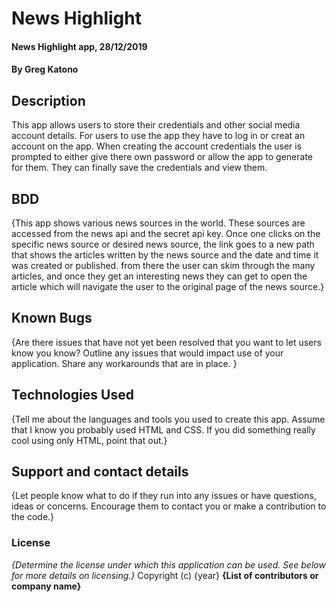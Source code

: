 # News Highlight
#### News Highlight app, 28/12/2019
#### By **Greg Katono**
## Description
This app allows users to store their credentials and other social media account details. For users to use the app they have to log in or creat an account on the app. When creating the account credentials the user is prompted to either give there own password or allow the app to generate for them. They can finally save the credentials and view them.
## BDD
{This app shows various news sources in the world. These sources are accessed from the news api and the secret api key. Once one clicks on the specific news source or desired news source, the link goes to a new path that shows the articles written by the news source and the date and time it was created or published. from there the user can skim through the many articles, and once they get an interesting news they can get to open the article which will navigate the user to the original page of the news source.}
## Known Bugs
{Are there issues that have not yet been resolved that you want to let users know you know? Outline any issues that would impact use of your application. Share any workarounds that are in place. }
## Technologies Used
{Tell me about the languages and tools you used to create this app. Assume that I know you probably used HTML and CSS. If you did something really cool using only HTML, point that out.}
## Support and contact details
{Let people know what to do if they run into any issues or have questions, ideas or concerns.  Encourage them to contact you or make a contribution to the code.}
### License
*{Determine the license under which this application can be used.  See below for more details on licensing.}*
Copyright (c) {year} **{List of contributors or company name}**